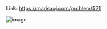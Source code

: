 Link: https://marisaoj.com/problem/521

![image](https://github.com/user-attachments/assets/c4488b3e-9f0a-4de2-956c-a55c8730c7eb)
